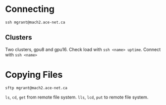 # Connecting

`ssh mgrant@mach2.ace-net.ca`

## Clusters

Two clusters, gpu8 and gpu16. Check load with `ssh <name> uptime`.
Connect with `ssh <name>`

# Copying Files

`sftp mgrant@mach2.ace-net.ca`

`ls`, `cd`, `get` from remote file system.
`lls`, `lcd`, `put` to remote file system.